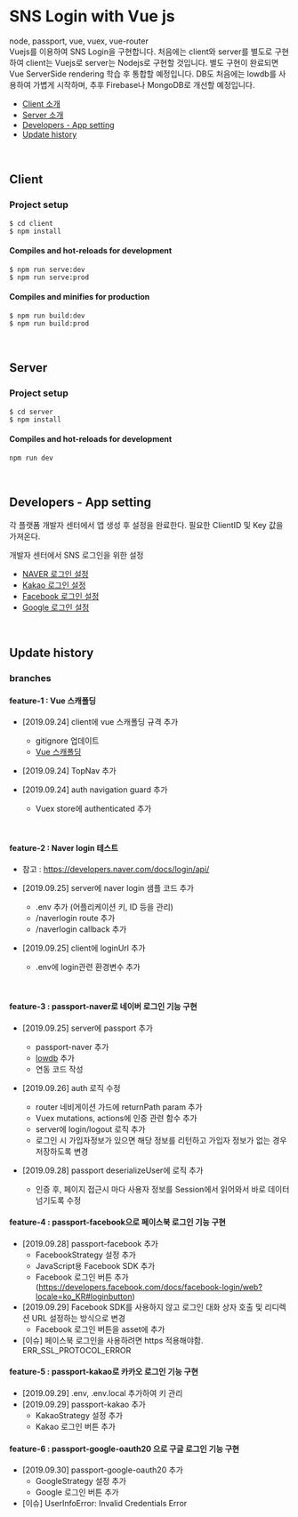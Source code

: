 # SNS Login with Vue js
node, passport, vue, vuex, vue-router  
Vuejs를 이용하여 SNS Login을 구현합니다. 처음에는 client와 server를 별도로 구현하여 client는 Vuejs로 server는 Nodejs로 구현할 것입니다. 별도 구현이 완료되면 Vue ServerSide rendering 학습 후 통합할 예정입니다.
DB도 처음에는 lowdb를 사용하여 가볍게 시작하며, 추후 Firebase나 MongoDB로 개선할 예정입니다. 

- [Client 소개](#client)
- [Server 소개](#server)
- [Developers - App setting](#developers---app-setting)
- [Update history](#update-history)

<br>

## Client
### Project setup
```
$ cd client
$ npm install
```

#### Compiles and hot-reloads for development
```
$ npm run serve:dev
$ npm run serve:prod
```

#### Compiles and minifies for production
```
$ npm run build:dev
$ npm run build:prod
```

<br>

## Server
### Project setup
```
$ cd server
$ npm install
```

#### Compiles and hot-reloads for development
```
npm run dev
```

<br>

## Developers - App setting
각 플랫폼 개발자 센터에서 앱 생성 후 설정을 완료한다. 필요한 ClientID 및 Key 값을 가져온다.    

개발자 센터에서 SNS 로그인을 위한 설정
- [NAVER 로그인 설정](./docs/setting-naver.md)
- [Kakao 로그인 설정](./docs/setting-kakao.md)
- [Facebook 로그인 설정](./docs/setting-facebook.md)
- [Google 로그인 설정](./docs/setting-google.md)

<br>

## Update history
### branches
#### feature-1  : Vue 스캐폴딩
- [2019.09.24] client에 vue 스캐폴딩 규격 추가
    - gitignore 업데이트
    - [Vue 스캐폴딩](https://github.com/KimHyeshin/vue-code-scaffolding)
    
- [2019.09.24] TopNav 추가
- [2019.09.24] auth navigation guard 추가
    - Vuex store에 authenticated 추가

<br>          
        
#### feature-2  : Naver login 테스트 
- 참고 : https://developers.naver.com/docs/login/api/

- [2019.09.25] server에 naver login 샘플 코드 추가
    - .env 추가 (어플리케이션 키, ID 등을 관리)
    - /naverlogin route 추가
    - /naverlogin callback 추가
    
- [2019.09.25] client에 loginUrl 추가
    - .env에 login관련 환경변수 추가

<br>  
   
#### feature-3  : passport-naver로 네이버 로그인 기능 구현       
- [2019.09.25] server에 passport 추가
    - passport-naver 추가 
    - [lowdb](https://github.com/typicode/lowdb) 추가
    - 연동 코드 작성
    
- [2019.09.26] auth 로직 수정
    - router 네비게이션 가드에 returnPath param 추가
    - Vuex mutations, actions에 인증 관련 함수 추가 
    - server에 login/logout 로직 추가
    - 로그인 시 가입자정보가 있으면 해당 정보를 리턴하고 가입자 정보가 없는 경우 저장하도록 변경

- [2019.09.28] passport deserializeUser에 로직 추가
    - 인증 후, 페이지 접근시 마다 사용자 정보를 Session에서 읽어와서 바로 데이터 넘기도록 수정
         
#### feature-4 : passport-facebook으로 페이스북 로그인 기능 구현
- [2019.09.28] passport-facebook 추가
    - FacebookStrategy 설정 추가
    - JavaScript용 Facebook SDK 추가
    - Facebook 로그인 버튼 추가 (https://developers.facebook.com/docs/facebook-login/web?locale=ko_KR#loginbutton)    
- [2019.09.29] Facebook SDK를 사용하지 않고 로그인 대화 상자 호출 및 리디렉션 URL 설정하는 방식으로 변경
    - Facebook 로그인 버튼을 asset에 추가
- [이슈] 페이스북 로그인을 사용하려면 https 적용해야함. ERR_SSL_PROTOCOL_ERROR    
            
#### feature-5 : passport-kakao로 카카오 로그인 기능 구현
- [2019.09.29] .env, .env.local 추가하여 키 관리
- [2019.09.29] passport-kakao 추가
    - KakaoStrategy 설정 추가
    - Kakao 로그인 버튼 추가

#### feature-6 : passport-google-oauth20 으로 구글 로그인 기능 구현
- [2019.09.30] passport-google-oauth20 추가
    - GoogleStrategy 설정 추가
    - Google 로그인 버튼 추가
- [이슈] UserInfoError: Invalid Credentials Error   

